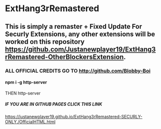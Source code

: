 # ExtHang3rRemastered
## This is simply a remaster + Fixed Update For Securly Extensions, any other extensions will be worked on this repository https://github.com/Justanewplayer19/ExtHang3rRemastered-OtherBlockersExtension.
### ALL OFFICIAL CREDITS GO TO http://github.com/Blobby-Boi

#### npm i -g http-server 
THEN http-server

##### IF YOU ARE IN GITHUB PAGES CLICK THIS LINK
https://justanewplayer19.github.io/ExtHang3rRemastered-SECURLY-ONLY./OfficialHTML.html
